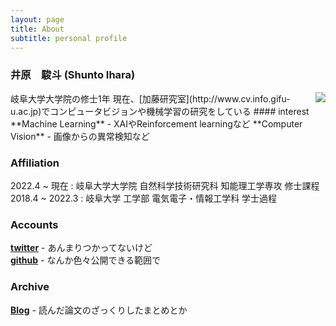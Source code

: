 ```yaml
---
layout: page
title: About
subtitle: personal profile
---
```


<!-- <span style="float: right; "><a href="{{ '/assets/resume.pdf' | prepend: site.baseurl }}"><strong>> Download as PDF</strong></a> </span>
<br> -->

### 井原　駿斗 (Shunto Ihara)
<img src="{{'/assets/img/pudhina.jpg'}}" style="float:right">
岐阜大学大学院の修士1年  
現在、[加藤研究室](http://www.cv.info.gifu-u.ac.jp)でコンピュータビジョンや機械学習の研究をしている
#### interest
**Machine Learning** - XAIやReinforcement learningなど  
**Computer Vision** - 画像からの異常検知など


### Affiliation

2022.4 ~ 現在 : 岐阜大学大学院 自然科学技術研究科 知能理工学専攻 修士課程  
2018.4 ~ 2022.3 : 岐阜大学 工学部 電気電子・情報工学科 学士過程  

### Accounts
[**twitter**](https://twitter.com/s_ihara77) - あんまりつかってないけど  
[**github**](https://github.com/S-Ihara) - なんか色々公開できる範囲で


### Archive
[**Blog**](https://s-ihara.github.io/blog) - 読んだ論文のざっくりしたまとめとか

<!-- 
### Activitys
学会での発表とか成果物を乗っけたいけどない...!!
--->
